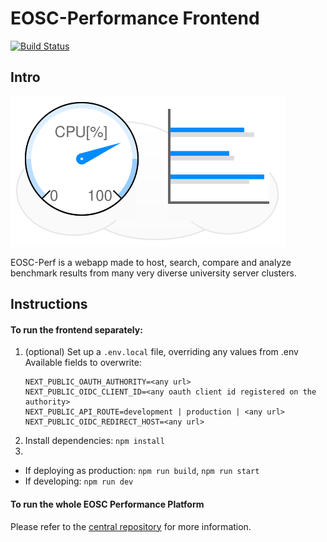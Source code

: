 # EOSC-Performance Frontend

[![Build Status](https://jenkins.eosc-synergy.eu/job/eosc-synergy-org/job/eosc-perf-frontend/job/main/badge/icon)](https://jenkins.eosc-synergy.eu/job/eosc-synergy-org/job/eosc-perf-frontend/job/main/)

## Intro

![](public/images/eosc-perf-logo.4.svg)

EOSC-Perf is a webapp made to host, search, compare and analyze benchmark results from many very diverse university
server clusters.

## Instructions

#### To run the frontend separately:

1. (optional) Set up a `.env.local` file, overriding any values from .env
   Available fields to overwrite: 
   ```
   NEXT_PUBLIC_OAUTH_AUTHORITY=<any url>
   NEXT_PUBLIC_OIDC_CLIENT_ID=<any oauth client id registered on the authority>
   NEXT_PUBLIC_API_ROUTE=development | production | <any url>
   NEXT_PUBLIC_OIDC_REDIRECT_HOST=<any url>
   ```
3. Install dependencies: `npm install`
4. 
- If deploying as production: `npm run build`, `npm run start`
- If developing: `npm run dev`

#### To run the whole EOSC Performance Platform

Please refer to the [central repository](https://github.com/EOSC-synergy/eosc-perf) for more information.
